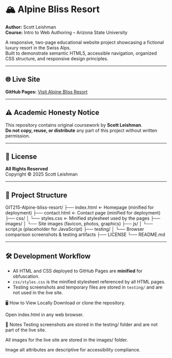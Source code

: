 # 🏔️ Alpine Bliss Resort

**Author:** Scott Leishman  
**Course:** Intro to Web Authoring – Arizona State University  

A responsive, two-page educational website project showcasing a fictional luxury resort in the Swiss Alps.  
Built to demonstrate semantic HTML5, accessible navigation, organized CSS structure, and responsive design principles.

---

## 🌐 Live Site
**GitHub Pages:** [Visit Alpine Bliss Resort](https://s-leishman.github.io/GIT215-Alpine-bliss-resort/)

---

## ⚠️ Academic Honesty Notice
This repository contains original coursework by **Scott Leishman**.  
**Do not copy, reuse, or distribute** any part of this project without written permission.

---

## 📜 License
**All Rights Reserved**  
Copyright © 2025 Scott Leishman

---

## 📂 Project Structure
GIT215-Alpine-bliss-resort/
├── index.html ← Homepage (minified for deployment)
├── contact.html ← Contact page (minified for deployment)
├── css/
│ └── styles.css ← Minified stylesheet used by the pages
├── images/
│ └── Site images (favicon, photos, graphics)
├── js/
│ └── script.js (placeholder for JavaScript)
├── testing/
│ └── Browser comparison screenshots & testing artifacts
├── LICENSE
└── README.md

---

## 🛠️ Development Workflow
- All HTML and CSS deployed to GitHub Pages are **minified** for obfuscation.
- `css/styles.css` is the minified stylesheet referenced by all HTML pages.
- Testing screenshots and temporary files are stored in `testing/` and are not used in the live site.


🖥️ How to View Locally
Download or clone the repository.

Open index.html in any web browser.

📌 Notes
Testing screenshots are stored in the testing/ folder and are not part of the live site.

All images for the live site are stored in the images/ folder.

Image alt attributes are descriptive for accessibility compliance.


